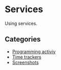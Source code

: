 # Services

Using services.

## Categories

* [Programming activiy](./services/categories/programming_activity.md)
* [Time trackers](./services/categories/time_trackers.md)
* [Screenshots](./services/categories/screenshots.md)
